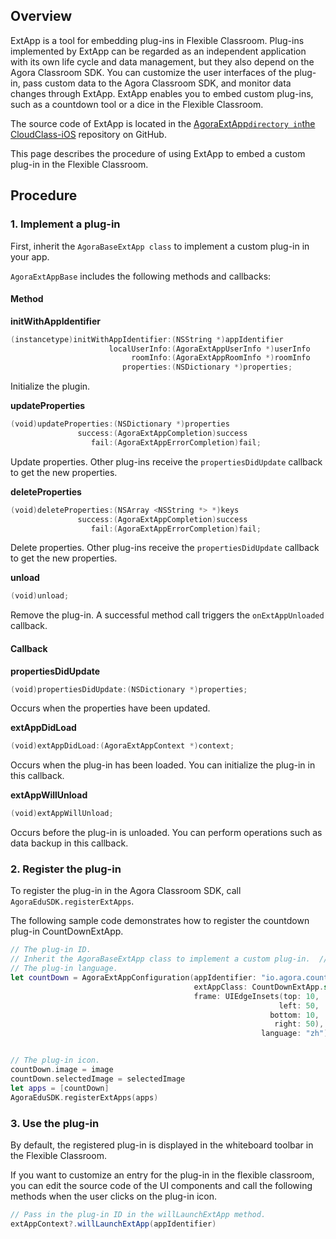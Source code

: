 ## Overview

ExtApp is a tool for embedding plug-ins in Flexible Classroom. Plug-ins implemented by ExtApp can be regarded as an independent application with its own life cycle and data management, but they also depend on the Agora Classroom SDK. You can customize the user interfaces of the plug-in, pass custom data to the Agora Classroom SDK, and monitor data changes through ExtApp. ExtApp enables you to embed custom plug-ins, such as a countdown tool or a dice in the  Flexible Classroom.

The source code of ExtApp is located in the [AgoraExtApp` directory in `the CloudClass-iOS](https://github.com/AgoraIO-Community/CloudClass-iOS) repository on GitHub.

This page describes the procedure of using ExtApp to embed a custom plug-in in the Flexible Classroom.

## Procedure

### 1. Implement a plug-in

First, inherit the `AgoraBaseExtApp class` to implement a custom plug-in in your app.

`AgoraExtAppBase` includes the following methods and callbacks:

#### Method

**initWithAppIdentifier**

```swift
(instancetype)initWithAppIdentifier:(NSString *)appIdentifier
                      localUserInfo:(AgoraExtAppUserInfo *)userInfo
                           roomInfo:(AgoraExtAppRoomInfo *)roomInfo
                         properties:(NSDictionary *)properties;
```

Initialize the plugin.

**updateProperties**

```swift
(void)updateProperties:(NSDictionary *)properties
               success:(AgoraExtAppCompletion)success
                  fail:(AgoraExtAppErrorCompletion)fail;
```

Update properties. Other plug-ins receive the `propertiesDidUpdate` callback to get the new properties.

**deleteProperties**

```swift
(void)deleteProperties:(NSArray <NSString *> *)keys
               success:(AgoraExtAppCompletion)success
                  fail:(AgoraExtAppErrorCompletion)fail;
```

Delete properties. Other plug-ins receive the `propertiesDidUpdate` callback to get the new properties.

**unload**

```swift
(void)unload;
```

Remove the plug-in. A successful method call triggers the `onExtAppUnloaded` callback.

#### Callback

**propertiesDidUpdate**

```swift
(void)propertiesDidUpdate:(NSDictionary *)properties;
```

Occurs when the properties have been updated.

**extAppDidLoad**

```swift
(void)extAppDidLoad:(AgoraExtAppContext *)context;
```

Occurs when the plug-in has been loaded. You can initialize the plug-in in this callback.

**extAppWillUnload**

```swift
(void)extAppWillUnload;
```

Occurs before the plug-in is unloaded. You can perform operations such as data backup in this callback.

### 2. Register the plug-in

To register the plug-in in the Agora Classroom SDK, call `AgoraEduSDK.registerExtApps`.

The following sample code demonstrates how to register the countdown plug-in CountDownExtApp.

```swift
// The plug-in ID. 
// Inherit the AgoraBaseExtApp class to implement a custom plug-in.  // The size of the plug-in container. 
// The plug-in language. 
let countDown = AgoraExtAppConfiguration(appIdentifier: "io.agora.countdown",
                                         extAppClass: CountDownExtApp.self,
                                         frame: UIEdgeInsets(top: 10,
                                                            left: 50,
                                                          bottom: 10,
                                                           right: 50),
                                                        language: "zh")


// The plug-in icon. 
countDown.image = image
countDown.selectedImage = selectedImage
let apps = [countDown]
AgoraEduSDK.registerExtApps(apps)
```

### 3. Use the plug-in

By default, the registered plug-in is displayed in the whiteboard toolbar in the Flexible Classroom.

If you want to customize an entry for the plug-in in the flexible classroom, you can edit the source code of the UI components and call the following methods when the user clicks on the plug-in icon.

```java
// Pass in the plug-in ID in the willLaunchExtApp method. 
extAppContext?.willLaunchExtApp(appIdentifier)
```
